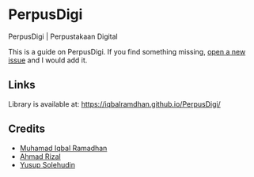 # PerpusDigi
PerpusDigi | Perpustakaan Digital

This is a guide on PerpusDigi. If you find something missing, [open a new issue](https://github.com/iqbalramdhan/PerpusDigi/issues/new) and I would add it.

## Links

Library is available at:
https://iqbalramdhan.github.io/PerpusDigi/

## Credits
- [Muhamad Iqbal Ramadhan](https://github.com/iqbalramdhan)
- [Ahmad Rizal](https://github.com/AhmadRizalNP)
- [Yusup Solehudin](https://github.com/YusupNS)
